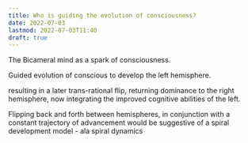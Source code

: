```yaml
---
title: Who is guiding the evolution of consciousness?
date: 2022-07-03
lastmod: 2022-07-03T11:40
draft: true
---
```


The Bicameral mind as a spark of consciousness.

Guided evolution of conscious to develop the left hemisphere.

resulting in a later trans-rational flip, returning dominance to the right hemisphere, now integrating the improved cognitive abilities of the left.

Flipping back and forth between hemispheres, in conjunction with a constant trajectory of advancement would be suggestive of a spiral development model - ala spiral dynamics
